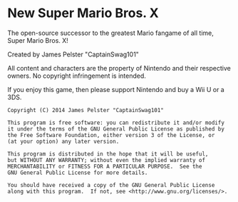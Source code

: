 New Super Mario Bros. X
==========================

The open-source successor to the greatest Mario fangame of all time, Super Mario Bros. X!

Created by James Pelster "CaptainSwag101"

All content and characters are the property of Nintendo and their respective owners. No copyright infringement is intended.

If you enjoy this game, then please support Nintendo and buy a Wii U or a 3DS.

    Copyright (C) 2014 James Pelster "CaptainSwag101"

    This program is free software: you can redistribute it and/or modify
    it under the terms of the GNU General Public License as published by
    the Free Software Foundation, either version 3 of the License, or
    (at your option) any later version.

    This program is distributed in the hope that it will be useful,
    but WITHOUT ANY WARRANTY; without even the implied warranty of
    MERCHANTABILITY or FITNESS FOR A PARTICULAR PURPOSE.  See the
    GNU General Public License for more details.

    You should have received a copy of the GNU General Public License
    along with this program.  If not, see <http://www.gnu.org/licenses/>.
